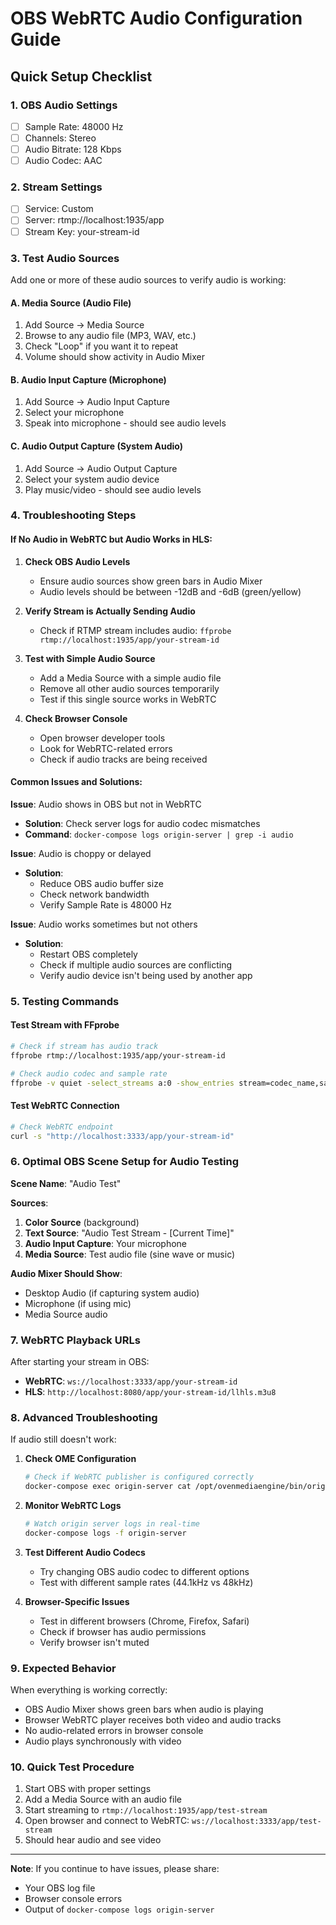 # OBS WebRTC Audio Configuration Guide

## Quick Setup Checklist

### 1. OBS Audio Settings

- [ ] Sample Rate: 48000 Hz
- [ ] Channels: Stereo
- [ ] Audio Bitrate: 128 Kbps
- [ ] Audio Codec: AAC

### 2. Stream Settings

- [ ] Service: Custom
- [ ] Server: rtmp://localhost:1935/app
- [ ] Stream Key: your-stream-id

### 3. Test Audio Sources

Add one or more of these audio sources to verify audio is working:

#### A. Media Source (Audio File)

1. Add Source → Media Source
2. Browse to any audio file (MP3, WAV, etc.)
3. Check "Loop" if you want it to repeat
4. Volume should show activity in Audio Mixer

#### B. Audio Input Capture (Microphone)

1. Add Source → Audio Input Capture
2. Select your microphone
3. Speak into microphone - should see audio levels

#### C. Audio Output Capture (System Audio)

1. Add Source → Audio Output Capture
2. Select your system audio device
3. Play music/video - should see audio levels

### 4. Troubleshooting Steps

#### If No Audio in WebRTC but Audio Works in HLS:

1. **Check OBS Audio Levels**

   - Ensure audio sources show green bars in Audio Mixer
   - Audio levels should be between -12dB and -6dB (green/yellow)

2. **Verify Stream is Actually Sending Audio**

   - Check if RTMP stream includes audio: `ffprobe rtmp://localhost:1935/app/your-stream-id`

3. **Test with Simple Audio Source**

   - Add a Media Source with a simple audio file
   - Remove all other audio sources temporarily
   - Test if this single source works in WebRTC

4. **Check Browser Console**
   - Open browser developer tools
   - Look for WebRTC-related errors
   - Check if audio tracks are being received

#### Common Issues and Solutions:

**Issue**: Audio shows in OBS but not in WebRTC

- **Solution**: Check server logs for audio codec mismatches
- **Command**: `docker-compose logs origin-server | grep -i audio`

**Issue**: Audio is choppy or delayed

- **Solution**:
  - Reduce OBS audio buffer size
  - Check network bandwidth
  - Verify Sample Rate is 48000 Hz

**Issue**: Audio works sometimes but not others

- **Solution**:
  - Restart OBS completely
  - Check if multiple audio sources are conflicting
  - Verify audio device isn't being used by another app

### 5. Testing Commands

#### Test Stream with FFprobe

```bash
# Check if stream has audio track
ffprobe rtmp://localhost:1935/app/your-stream-id

# Check audio codec and sample rate
ffprobe -v quiet -select_streams a:0 -show_entries stream=codec_name,sample_rate,channels rtmp://localhost:1935/app/your-stream-id
```

#### Test WebRTC Connection

```bash
# Check WebRTC endpoint
curl -s "http://localhost:3333/app/your-stream-id"
```

### 6. Optimal OBS Scene Setup for Audio Testing

**Scene Name**: "Audio Test"

**Sources**:

1. **Color Source** (background)
2. **Text Source**: "Audio Test Stream - [Current Time]"
3. **Audio Input Capture**: Your microphone
4. **Media Source**: Test audio file (sine wave or music)

**Audio Mixer Should Show**:

- Desktop Audio (if capturing system audio)
- Microphone (if using mic)
- Media Source audio

### 7. WebRTC Playback URLs

After starting your stream in OBS:

- **WebRTC**: `ws://localhost:3333/app/your-stream-id`
- **HLS**: `http://localhost:8080/app/your-stream-id/llhls.m3u8`

### 8. Advanced Troubleshooting

If audio still doesn't work:

1. **Check OME Configuration**

   ```bash
   # Check if WebRTC publisher is configured correctly
   docker-compose exec origin-server cat /opt/ovenmediaengine/bin/origin_conf/Server.xml | grep -A 10 -B 10 WebRTC
   ```

2. **Monitor WebRTC Logs**

   ```bash
   # Watch origin server logs in real-time
   docker-compose logs -f origin-server
   ```

3. **Test Different Audio Codecs**

   - Try changing OBS audio codec to different options
   - Test with different sample rates (44.1kHz vs 48kHz)

4. **Browser-Specific Issues**
   - Test in different browsers (Chrome, Firefox, Safari)
   - Check if browser has audio permissions
   - Verify browser isn't muted

### 9. Expected Behavior

When everything is working correctly:

- OBS Audio Mixer shows green bars when audio is playing
- Browser WebRTC player receives both video and audio tracks
- No audio-related errors in browser console
- Audio plays synchronously with video

### 10. Quick Test Procedure

1. Start OBS with proper settings
2. Add a Media Source with an audio file
3. Start streaming to `rtmp://localhost:1935/app/test-stream`
4. Open browser and connect to WebRTC: `ws://localhost:3333/app/test-stream`
5. Should hear audio and see video

---

**Note**: If you continue to have issues, please share:

- Your OBS log file
- Browser console errors
- Output of `docker-compose logs origin-server`
